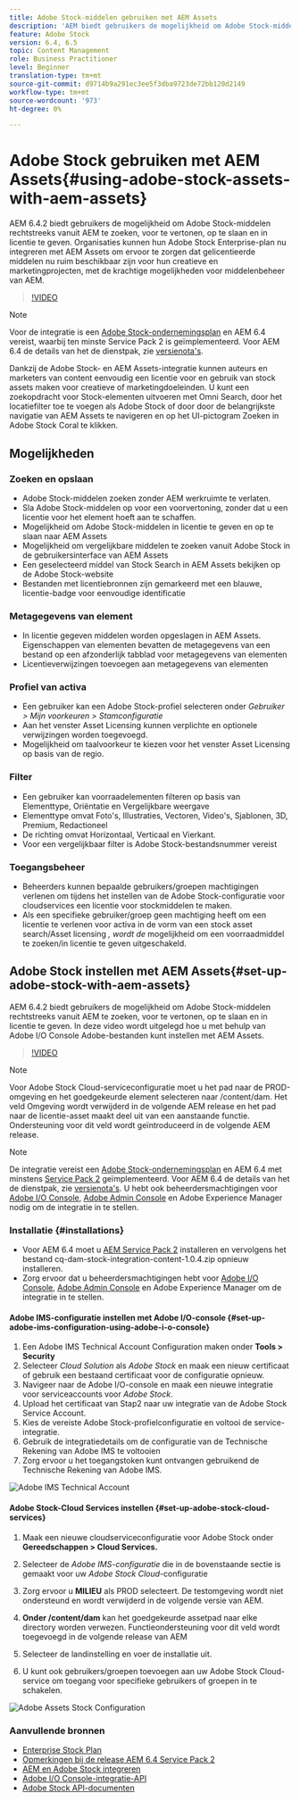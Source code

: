```yaml
---
title: Adobe Stock-middelen gebruiken met AEM Assets
description: 'AEM biedt gebruikers de mogelijkheid om Adobe Stock-middelen rechtstreeks vanuit AEM te zoeken, voor te vertonen, op te slaan en te licentiëren. Organisaties kunnen hun Adobe Stock Enterprise-plan nu integreren met AEM Assets om ervoor te zorgen dat gelicentieerde middelen nu ruim beschikbaar zijn voor hun creatieve en marketingprojecten, met de krachtige mogelijkheden voor middelenbeheer van AEM. '
feature: Adobe Stock
version: 6.4, 6.5
topic: Content Management
role: Business Practitioner
level: Beginner
translation-type: tm+mt
source-git-commit: d9714b9a291ec3ee5f3dba9723de72bb120d2149
workflow-type: tm+mt
source-wordcount: '973'
ht-degree: 0%

---
```



# Adobe Stock gebruiken met AEM Assets{#using-adobe-stock-assets-with-aem-assets}

AEM 6.4.2 biedt gebruikers de mogelijkheid om Adobe Stock-middelen rechtstreeks vanuit AEM te zoeken, voor te vertonen, op te slaan en in licentie te geven. Organisaties kunnen hun Adobe Stock Enterprise-plan nu integreren met AEM Assets om ervoor te zorgen dat gelicentieerde middelen nu ruim beschikbaar zijn voor hun creatieve en marketingprojecten, met de krachtige mogelijkheden voor middelenbeheer van AEM.

>[!VIDEO](https://video.tv.adobe.com/v/24678/?quality=9&learn=on)

>[!NOTE]
>
>Voor de integratie is een [Adobe Stock-ondernemingsplan](https://landing.adobe.com/en/na/products/creative-cloud/ctir-4625-stock-for-enterprise/index.html) en AEM 6.4 vereist, waarbij ten minste Service Pack 2 is geïmplementeerd. Voor AEM 6.4 de details van het de dienstpak, zie [versienota&#39;s](https://helpx.adobe.com/experience-manager/6-4/release-notes/sp-release-notes.html).

Dankzij de Adobe Stock- en AEM Assets-integratie kunnen auteurs en marketers van content eenvoudig een licentie voor en gebruik van stock assets maken voor creatieve of marketingdoeleinden. U kunt een zoekopdracht voor Stock-elementen uitvoeren met Omni Search, door het locatiefilter toe te voegen als Adobe Stock of door door de belangrijkste navigatie van AEM Assets te navigeren en op het UI-pictogram Zoeken in Adobe Stock Coral te klikken.

## Mogelijkheden

### Zoeken en opslaan

* Adobe Stock-middelen zoeken zonder AEM werkruimte te verlaten.
* Sla Adobe Stock-middelen op voor een voorvertoning, zonder dat u een licentie voor het element hoeft aan te schaffen.
* Mogelijkheid om Adobe Stock-middelen in licentie te geven en op te slaan naar AEM Assets
* Mogelijkheid om vergelijkbare middelen te zoeken vanuit Adobe Stock in de gebruikersinterface van AEM Assets
* Een geselecteerd middel van Stock Search in AEM Assets bekijken op de Adobe Stock-website
* Bestanden met licentiebronnen zijn gemarkeerd met een blauwe, licentie-badge voor eenvoudige identificatie

### Metagegevens van element

* In licentie gegeven middelen worden opgeslagen in AEM Assets. Eigenschappen van elementen bevatten de metagegevens van een bestand op een afzonderlijk tabblad voor metagegevens van elementen
* Licentieverwijzingen toevoegen aan metagegevens van elementen

### Profiel van activa

* Een gebruiker kan een Adobe Stock-profiel selecteren onder *Gebruiker > Mijn voorkeuren > Stamconfiguratie*
* Aan het venster Asset Licensing kunnen verplichte en optionele verwijzingen worden toegevoegd.
* Mogelijkheid om taalvoorkeur te kiezen voor het venster Asset Licensing op basis van de regio.

### Filter

* Een gebruiker kan voorraadelementen filteren op basis van Elementtype, Oriëntatie en Vergelijkbare weergave
* Elementtype omvat Foto&#39;s, Illustraties, Vectoren, Video&#39;s, Sjablonen, 3D, Premium, Redactioneel
* De richting omvat Horizontaal, Verticaal en Vierkant.
* Voor een vergelijkbaar filter is Adobe Stock-bestandsnummer vereist

### Toegangsbeheer

* Beheerders kunnen bepaalde gebruikers/groepen machtigingen verlenen om tijdens het instellen van de Adobe Stock-configuratie voor cloudservices een licentie voor stockmiddelen te maken.
* Als een specifieke gebruiker/groep geen machtiging heeft om een licentie te verlenen voor activa in de vorm van een stock asset search/Asset licensing *, wordt de* mogelijkheid om een voorraadmiddel te zoeken/in licentie te geven uitgeschakeld.

## Adobe Stock instellen met AEM Assets{#set-up-adobe-stock-with-aem-assets}

AEM 6.4.2 biedt gebruikers de mogelijkheid om Adobe Stock-middelen rechtstreeks vanuit AEM te zoeken, voor te vertonen, op te slaan en in licentie te geven. In deze video wordt uitgelegd hoe u met behulp van Adobe I/O Console Adobe-bestanden kunt instellen met AEM Assets.

>[!VIDEO](https://video.tv.adobe.com/v/25043/?quality=12&learn=on)

>[!NOTE]
>
>Voor Adobe Stock Cloud-serviceconfiguratie moet u het pad naar de PROD-omgeving en het goedgekeurde element selecteren naar /content/dam. Het veld Omgeving wordt verwijderd in de volgende AEM release en het pad naar de licentie-asset maakt deel uit van een aanstaande functie. Ondersteuning voor dit veld wordt geïntroduceerd in de volgende AEM release.

>[!NOTE]
>
>De integratie vereist een [Adobe Stock-ondernemingsplan](https://landing.adobe.com/en/na/products/creative-cloud/ctir-4625-stock-for-enterprise/index.html) en AEM 6.4 met minstens [Service Pack 2](https://www.adobeaemcloud.com/content/marketplace/marketplaceProxy.html?packagePath=/content/companies/public/adobe/packages/cq640/servicepack/AEM-6.4.2.0) geïmplementeerd. Voor AEM 6.4 de details van het de dienstpak, zie [versienota&#39;s](https://helpx.adobe.com/experience-manager/6-4/release-notes/sp-release-notes.html). U hebt ook beheerdersmachtigingen voor [Adobe I/O Console](https://console.adobe.io/), [Adobe Admin Console](https://adminconsole.adobe.com/) en Adobe Experience Manager nodig om de integratie in te stellen.

### Installatie {#installations}

* Voor AEM 6.4 moet u [AEM Service Pack 2](https://www.adobeaemcloud.com/content/marketplace/marketplaceProxy.html?packagePath=/content/companies/public/adobe/packages/cq640/servicepack/AEM-6.4.2.0) installeren en vervolgens het bestand cq-dam-stock-integration-content-1.0.4.zip opnieuw installeren.
* Zorg ervoor dat u beheerdersmachtigingen hebt voor [Adobe I/O Console](https://console.adobe.io/), [Adobe Admin Console](https://adminconsole.adobe.com/) en Adobe Experience Manager om de integratie in te stellen.

#### Adobe IMS-configuratie instellen met Adobe I/O-console {#set-up-adobe-ims-configuration-using-adobe-i-o-console}

1. Een Adobe IMS Technical Account Configuration maken onder **Tools > Security**
2. Selecteer *Cloud Solution* als *Adobe Stock* en maak een nieuw certificaat of gebruik een bestaand certificaat voor de configuratie opnieuw.
3. Navigeer naar de Adobe I/O-console en maak een nieuwe integratie voor serviceaccounts voor *Adobe Stock*.
4. Upload het certificaat van Stap2 naar uw integratie van de Adobe Stock Service Account.
5. Kies de vereiste Adobe Stock-profielconfiguratie en voltooi de service-integratie.
6. Gebruik de integratiedetails om de configuratie van de Technische Rekening van Adobe IMS te voltooien
7. Zorg ervoor u het toegangstoken kunt ontvangen gebruikend de Technische Rekening van Adobe IMS.

![Adobe IMS Technical Account](assets/screen_shot_2018-10-22at12219pm.png)

#### Adobe Stock-Cloud Services instellen {#set-up-adobe-stock-cloud-services}

1. Maak een nieuwe cloudserviceconfiguratie voor Adobe Stock onder **Gereedschappen > Cloud Services.**
2. Selecteer de *Adobe IMS-configuratie* die in de bovenstaande sectie is gemaakt voor uw *Adobe Stock Cloud*-configuratie

3. Zorg ervoor u **MILIEU** als PROD selecteert. De testomgeving wordt niet ondersteund en wordt verwijderd in de volgende versie van AEM.
4. **Onder /content/dam** kan het goedgekeurde assetpad naar elke directory worden verwezen. Functieondersteuning voor dit veld wordt toegevoegd in de volgende release van AEM
5. Selecteer de landinstelling en voer de installatie uit.
6. U kunt ook gebruikers/groepen toevoegen aan uw Adobe Stock Cloud-service om toegang voor specifieke gebruikers of groepen in te schakelen.

![Adobe Assets Stock Configuration](assets/screen_shot_2018-10-22at12425pm.png)

### Aanvullende bronnen

* [Enterprise Stock Plan](https://landing.adobe.com/en/na/products/creative-cloud/ctir-4625-stock-for-enterprise/index.html)
* [Opmerkingen bij de release AEM 6.4 Service Pack 2](https://helpx.adobe.com/experience-manager/6-4/release-notes/sp-release-notes.html)
* [AEM en Adobe Stock integreren](https://helpx.adobe.com/experience-manager/6-5/assets/using/aem-assets-adobe-stock.html#IntegrateAEMandAdobeStock)
* [Adobe I/O Console-integratie-API](https://www.adobe.io/apis/cloudplatform/console/authentication/gettingstarted.html)
* [Adobe Stock API-documenten](https://www.adobe.io/apis/creativecloud/stock/docs.html)
